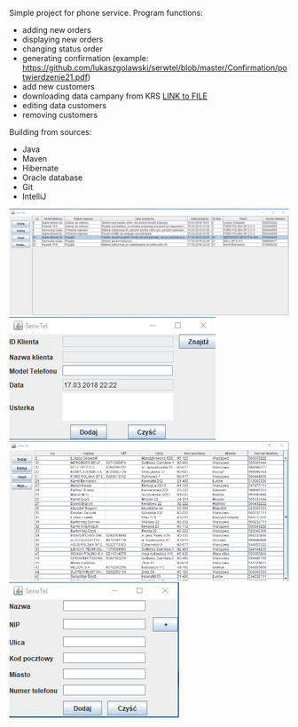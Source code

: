 Simple project for phone service. 
Program functions:
- adding new orders
- displaying new orders
- changing status order
- generating confirmation (example: https://github.com/lukaszgolawski/serwtel/blob/master/Confirmation/potwierdzenie21.pdf)
- add new customers
- downloading data campany from KRS [LINK to FILE](https://github.com/lukaszgolawski/serwtel/blob/master/src/main/java/panelcustomerslist/addcustomer/controller/FindsDataCampany.java)
- editing data customers
- removing customers 

Building from sources:
- Java
- Maven
- Hibernate
- Oracle database
- Git
- IntelliJ

![alt tag](https://github.com/lukaszgolawski/serwtel/blob/master/Picture/OdersPanel.png?raw=true)
![alt tag](https://github.com/lukaszgolawski/serwtel/blob/master/Picture/addingOrder.png?raw=true)
![alt tag](https://github.com/lukaszgolawski/serwtel/blob/master/Picture/CustomerPanel.png?raw=true)
![alt tag](https://github.com/lukaszgolawski/serwtel/blob/master/Picture/addingCustomer.png?raw=true)
